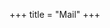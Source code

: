 
+++
title = "Mail"
+++
<script language="JavaScript">
var username = "prashant";
var hostname = "prashantkhurana.com";
var linktext = username + "@" + hostname ;
document.write("Email : " + "<a href='" + "mail" + "to:" + username + "@" + hostname + "'>" + linktext + "</a>");
</script>